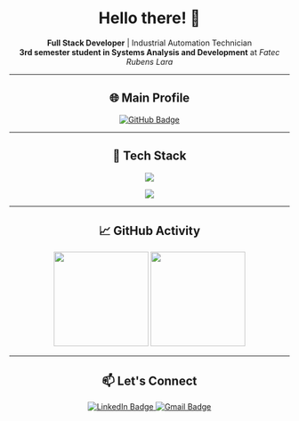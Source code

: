 <h1 align="center">Hello there! 🖖</h1>

<p align="center">
  <strong>Full Stack Developer</strong> | Industrial Automation Technician<br>
  <strong>3rd semester student in Systems Analysis and Development</strong> at <em>Fatec Rubens Lara</em>
</p>

---

<h2 align="center">🌐 Main Profile</h2>

<p align="center">
  <a href="https://github.com/GB-saraiva">
    <img src="https://img.shields.io/badge/-GitHub-181717?style=for-the-badge&logo=github&logoColor=white" alt="GitHub Badge"/>
  </a>
</p>

---

<h2 align="center">🧰 Tech Stack</h2>

<p align="center">
  <img src="https://skillicons.dev/icons?i=blank,javascript,react,redux,nodejs,express,webpack,tailwind,bootstrap,html,css,git,npm,vscode" />
</p>
<p align="center">
  <img src="https://skillicons.dev/icons?i=py,mongodb,mysql,firebase,postman,figma,dotnet,cs,cpp,c,redis,regex,bash,blank" />
</p>

---

<h2 align="center">📈 GitHub Activity</h2>

<p align="center">
  <img src="https://github-readme-stats.vercel.app/api?username=gabriel-saraiva-flooxai&show_icons=true&hide_border=true&theme=dracula&include_all_commits=true" height="170" />
  <img src="https://github-readme-stats.vercel.app/api/top-langs/?username=gabriel-saraiva-flooxai&theme=dracula&hide_border=true&layout=compact" height="170" />
</p>

---

<h2 align="center">📫 Let's Connect</h2>

<p align="center">
  <a href="https://www.linkedin.com/in/gabriel-saraiva-567718284/">
    <img src="https://img.shields.io/badge/-LinkedIn-0A66C2?style=for-the-badge&logo=linkedin&logoColor=white" alt="LinkedIn Badge"/>
  </a>
  <a href="mailto:gabriel.saraiva.flooxai@gmail.com">
    <img src="https://img.shields.io/badge/-Gmail-EA4335?style=for-the-badge&logo=gmail&logoColor=white" alt="Gmail Badge"/>
  </a>
</p>
